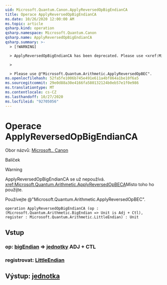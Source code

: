 ```yaml
---
uid: Microsoft.Quantum.Canon.ApplyReversedOpBigEndianCA
title: Operace ApplyReversedOpBigEndianCA
ms.date: 10/26/2020 12:00:00 AM
ms.topic: article
qsharp.kind: operation
qsharp.namespace: Microsoft.Quantum.Canon
qsharp.name: ApplyReversedOpBigEndianCA
qsharp.summary: >-
  > [!WARNING]

  > ApplyReversedOpBigEndianCA has been deprecated. Please use <xref:Microsoft.Quantum.Arithmetic.ApplyReversedOpBECA> instead.

  >

  > Please use @"Microsoft.Quantum.Arithmetic.ApplyReversedOpBEC".
ms.openlocfilehash: 52fa5fe1006b745e491e611a4bf864a1be10f6a5
ms.sourcegitcommit: 29e0d88a30e4166fa580132124b0eb57e1f0e986
ms.translationtype: MT
ms.contentlocale: cs-CZ
ms.lasthandoff: 10/27/2020
ms.locfileid: "92705056"
---
```

# <a name="applyreversedopbigendianca-operation"></a>Operace ApplyReversedOpBigEndianCA

Obor názvů: [Microsoft.. Canon](xref:Microsoft.Quantum.Canon)

Balíček [](https://nuget.org/packages/)


> [!WARNING]
> ApplyReversedOpBigEndianCA se už nepoužívá. <xref:Microsoft.Quantum.Arithmetic.ApplyReversedOpBECA>Místo toho ho použijte.
>
> Používejte @"Microsoft.Quantum.Arithmetic.ApplyReversedOpBEC".



```qsharp
operation ApplyReversedOpBigEndianCA (op : (Microsoft.Quantum.Arithmetic.BigEndian => Unit is Adj + Ctl), register : Microsoft.Quantum.Arithmetic.LittleEndian) : Unit
```


## <a name="input"></a>Vstup

### <a name="op--bigendian--unit-adj--ctl"></a>op: [bigEndian](xref:Microsoft.Quantum.Arithmetic.BigEndian) => [jednotky](xref:microsoft.quantum.lang-ref.unit) ADJ + CTL




### <a name="register--littleendian"></a>registrovat: [LittleEndian](xref:Microsoft.Quantum.Arithmetic.LittleEndian)





## <a name="output--unit"></a>Výstup: [jednotka](xref:microsoft.quantum.lang-ref.unit)

